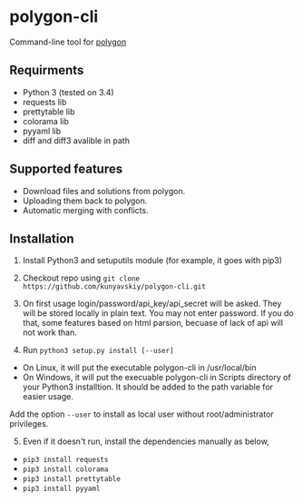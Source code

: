 # polygon-cli
Command-line tool for [polygon](https://polygon.codeforces.com/)

## Requirments

* Python 3 (tested on 3.4)
* requests lib
* prettytable lib
* colorama lib
* pyyaml lib
* diff and diff3 avalible in path

## Supported features

* Download files and solutions from polygon.
* Uploading them back to polygon.
* Automatic merging with conflicts.

## Installation

1. Install Python3 and setuputils module (for example, it goes with pip3)
2. Checkout repo using `git clone https://github.com/kunyavskiy/polygon-cli.git`
3. On first usage login/password/api\_key/api\_secret will be asked.
   They will be stored locally in plain text.
   You may not enter password. If you do that, some features based on html parsion, becuase of lack of api
   will not work than.

4. Run `python3 setup.py install [--user]`
  * On Linux, it will put the executable polygon-cli in /usr/local/bin
  * On Windows, it will put the execuable polygon-cli in Scripts directory of your Python3 installtion. It should be added to the path variable for easier usage.

   Add the option `--user` to install as local user without root/administrator privileges.

5. Even if it doesn't run, install the dependencies manually as below,
  * `pip3 install requests`
  * `pip3 install colorama`
  * `pip3 install prettytable`
  * `pip3 install pyyaml`
